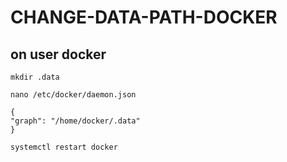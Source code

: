 # CHANGE-DATA-PATH-DOCKER

## on user docker

````
mkdir .data

nano /etc/docker/daemon.json

{
"graph": "/home/docker/.data"
}

systemctl restart docker
````
